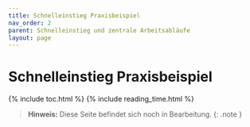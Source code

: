 ```yaml
---
title: Schnelleinstieg Praxisbeispiel
nav_order: 2
parent: Schnelleinstieg und zentrale Arbeitsabläufe
layout: page
---
```


# Schnelleinstieg Praxisbeispiel
{% include toc.html %}
{% include reading_time.html %}

> **Hinweis:** Diese Seite befindet sich noch in Bearbeitung.
{: .note }
